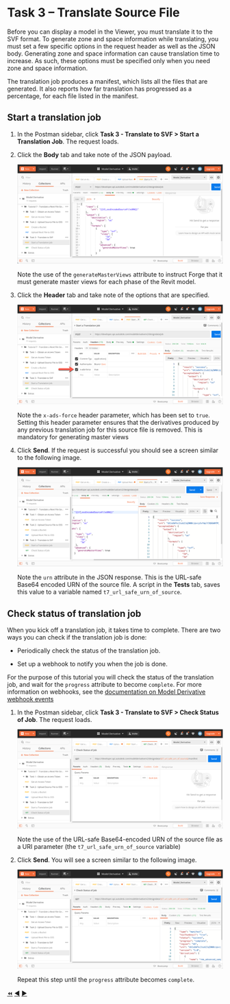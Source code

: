 # Task 3 – Translate Source File

Before you can display a model in the Viewer, you must translate it to the SVF format. To generate zone and space information while translating, you must set a few specific options in the request header as well as the JSON body. Generating zone and space information can cause translation time to increase. As such, these options must be specified only when you need zone and space information. 

The translation job produces a manifest, which lists all the files that are generated. It also reports how far translation has progressed as a percentage, for each file listed in the manifest.


## Start a translation job

1. In the Postman sidebar, click **Task 3 - Translate to SVF > Start a Translation Job**. The request loads.

2. Click the **Body** tab and take note of the JSON payload.

    ![Create Translation Job JSON Payload](../images/task3-translation_job_json_payload.png "Create Translation Job JSON Payload")

    Note the use of the `generateMasterViews` attribute to instruct Forge that it must generate master views for each phase of the Revit model.

3. Click the **Header** tab and take note of the options that are specified.

   ![Create translation job - Header tab](../images/task3-translation_job_header_tab.png "Create translation job - Header tab")

   Note the `x-ads-force` header parameter, which has been set to `true`. Setting this header parameter ensures that the derivatives produced by any previous translation job for this source file is removed. This is mandatory for generating master views

3. Click **Send**. If the request is successful you should see a screen similar to the following image.

    ![Successful Submission of Translation Job](../images/task3-translation_job_successfull_submission.png "Successful Submission of Translation Job")

    Note the `urn` attribute in the JSON response. This is the URL-safe Base64 encoded URN of the source file. A script in the **Tests** tab, saves this value to a variable named `t7_url_safe_urn_of_source`.

## Check status of translation job

When you kick off a translation job, it takes time to complete. There are two ways you can check if the translation job is done:

- Periodically check the status of the translation job.

- Set up a webhook to notify you when the job is done.

For the purpose of this tutorial you will check the status of the translation job, and wait for the `progress` attribute to become `complete`. For more information on webhooks, see the [documentation on Model Derivative webhook events](https://forge.autodesk.com/en/docs/webhooks/v1/reference/events/model_derivative_events)

1. In the Postman sidebar, click **Task 3 - Translate to SVF > Check Status of Job**. The request loads.

   ![Check Status of Job](../images/task3-check_status_of_job.png "Check Status of Job")

   Note the use of the URL-safe Base64-encoded URN of the source file as a URI parameter (the `t7_url_safe_urn_of_source` variable)

2. Click **Send**. You will see a screen similar to the following image.

   ![Successfull Job](../images/task3-sucessfull_job.png "Successfull Job")

   Repeat this step until the `progress` attribute becomes `complete`.

[:rewind:](../readme.md "readme.md") [:arrow_backward:](task-2.md "Previous task") [:arrow_forward:](task-4.md "Next task")
